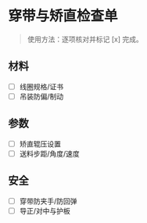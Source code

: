 # 穿带与矫直检查单

> 使用方法：逐项核对并标记 [x] 完成。

## 材料

- [ ] 线圈规格/证书
- [ ] 吊装防偏/制动

## 参数

- [ ] 矫直辊压设置
- [ ] 送料步距/角度/速度

## 安全

- [ ] 穿带防夹手/防回弹
- [ ] 导正/对中与护板
